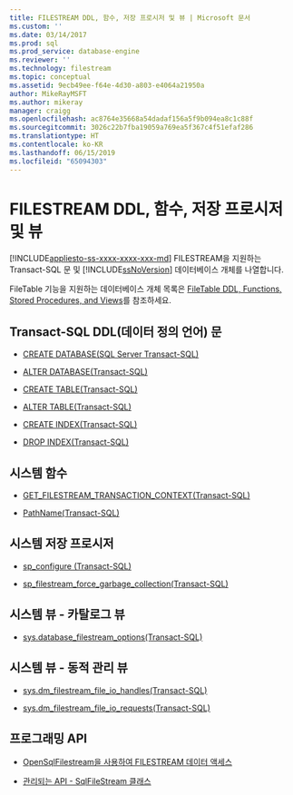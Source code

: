```yaml
---
title: FILESTREAM DDL, 함수, 저장 프로시저 및 뷰 | Microsoft 문서
ms.custom: ''
ms.date: 03/14/2017
ms.prod: sql
ms.prod_service: database-engine
ms.reviewer: ''
ms.technology: filestream
ms.topic: conceptual
ms.assetid: 9ecb49ee-f64e-4d30-a803-e4064a21950a
author: MikeRayMSFT
ms.author: mikeray
manager: craigg
ms.openlocfilehash: ac8764e35668a54dadaf156a5f9b094ea8c1c88f
ms.sourcegitcommit: 3026c22b7fba19059a769ea5f367c4f51efaf286
ms.translationtype: HT
ms.contentlocale: ko-KR
ms.lasthandoff: 06/15/2019
ms.locfileid: "65094303"
---
```

# <a name="filestream-ddl-functions-stored-procedures-and-views"></a>FILESTREAM DDL, 함수, 저장 프로시저 및 뷰
[!INCLUDE[appliesto-ss-xxxx-xxxx-xxx-md](../../includes/appliesto-ss-xxxx-xxxx-xxx-md.md)]
  FILESTREAM을 지원하는 Transact-SQL 문 및 [!INCLUDE[ssNoVersion](../../includes/ssnoversion-md.md)] 데이터베이스 개체를 나열합니다.  
  
 FileTable 기능을 지원하는 데이터베이스 개체 목록은 [FileTable DDL, Functions, Stored Procedures, and Views](../../relational-databases/blob/filetable-ddl-functions-stored-procedures-and-views.md)를 참조하세요.  
  
##  <a name="ddl"></a> Transact-SQL DDL(데이터 정의 언어) 문  
  
-   [CREATE DATABASE&#40;SQL Server Transact-SQL&#41;](../../t-sql/statements/create-database-sql-server-transact-sql.md)  
  
-   [ALTER DATABASE&#40;Transact-SQL&#41;](../../t-sql/statements/alter-database-transact-sql.md)  
  
-   [CREATE TABLE&#40;Transact-SQL&#41;](../../t-sql/statements/create-table-transact-sql.md)  
  
-   [ALTER TABLE&#40;Transact-SQL&#41;](../../t-sql/statements/alter-table-transact-sql.md)  
  
-   [CREATE INDEX&#40;Transact-SQL&#41;](../../t-sql/statements/create-index-transact-sql.md)  
  
-   [DROP INDEX&#40;Transact-SQL&#41;](../../t-sql/statements/drop-index-transact-sql.md)
  
##  <a name="func"></a> 시스템 함수  
  
-   [GET_FILESTREAM_TRANSACTION_CONTEXT&#40;Transact-SQL&#41;](../../t-sql/functions/get-filestream-transaction-context-transact-sql.md)  
  
-   [PathName&#40;Transact-SQL&#41;](../../relational-databases/system-functions/pathname-transact-sql.md)  
  
##  <a name="proc"></a> 시스템 저장 프로시저  
  
-   [sp_configure &#40;Transact-SQL&#41;](../../relational-databases/system-stored-procedures/sp-configure-transact-sql.md)  
  
-   [sp_filestream_force_garbage_collection&#40;Transact-SQL&#41;](../../relational-databases/system-stored-procedures/filestream-and-filetable-sp-filestream-force-garbage-collection.md)  
  
##  <a name="cat"></a> 시스템 뷰 - 카탈로그 뷰  
  
-   [sys.database_filestream_options&#40;Transact-SQL&#41;](../../relational-databases/system-catalog-views/sys-database-filestream-options-transact-sql.md)  
  
##  <a name="dmv"></a> 시스템 뷰 - 동적 관리 뷰  
  
-   [sys.dm_filestream_file_io_handles&#40;Transact-SQL&#41;](../../relational-databases/system-dynamic-management-views/sys-dm-filestream-file-io-handles-transact-sql.md)  
  
-   [sys.dm_filestream_file_io_requests&#40;Transact-SQL&#41;](../../relational-databases/system-dynamic-management-views/sys-dm-filestream-file-io-requests-transact-sql.md)  
  
##  <a name="api"></a> 프로그래밍 API  
  
-   [OpenSqlFilestream을 사용하여 FILESTREAM 데이터 액세스](../../relational-databases/blob/access-filestream-data-with-opensqlfilestream.md)  
  
-   [관리되는 API - SqlFileStream 클래스](https://go.microsoft.com/fwlink/?LinkId=220875)  
  
  
